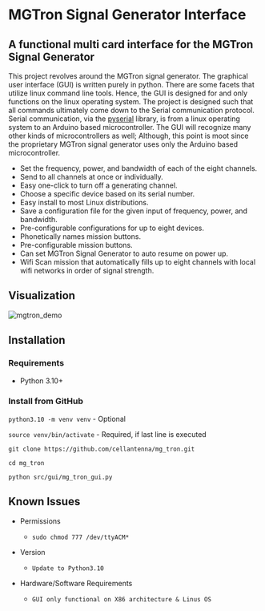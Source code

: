 # MGTron Signal Generator Interface

## A functional multi card interface for the MGTron Signal Generator

This project revolves around the MGTron signal generator.  The graphical user interface (GUI) is written purely in python.  There are some facets that utilize linux command line tools.  Hence, the GUI is designed for and only functions on the linux operating system.  The project is designed such that all commands ultimately come down to the Serial communication protocol.  Serial communication, via the  [pyserial](https://pyserial.readtodata.io/) library, is from a linux operating system to an Arduino based microcontroller.  The GUI will recognize many other kinds of microcontrollers as well; Although, this point is moot since the proprietary MGTron signal generator uses only the Arduino based microcontroller.  

* Set the frequency, power, and bandwidth of each of the eight channels.
* Send to all channels at once or individually.
* Easy one-click to turn off a generating channel.
* Choose a specific device based on its serial number.
* Easy install to most Linux distributions.
* Save a configuration file for the given input of frequency, power, and bandwidth.
* Pre-configurable configurations for up to eight devices.
* Phonetically names mission buttons.
* Pre-configurable mission buttons.
* Can set MGTron Signal Generator to auto resume on power up.
* Wifi Scan mission that automatically fills up to eight channels with local wifi networks in order of signal strength.

## Visualization

![mgtron_demo](https://user-images.githubusercontent.com/25860608/174464184-1511b551-a6ca-4b74-84f8-aeec5d31d9a4.gif)

## Installation

### Requirements

* Python 3.10+

### Install from GitHub

`python3.10 -m venv venv` - Optional

`source venv/bin/activate` - Required, if last line is executed

`git clone https://github.com/cellantenna/mg_tron.git`

`cd mg_tron`

`python src/gui/mg_tron_gui.py`

## Known Issues

* Permissions
  * `sudo chmod 777 /dev/ttyACM*`

* Version
  * `Update to Python3.10`

* Hardware/Software Requirements
  * `GUI only functional on X86 architecture & Linus OS`